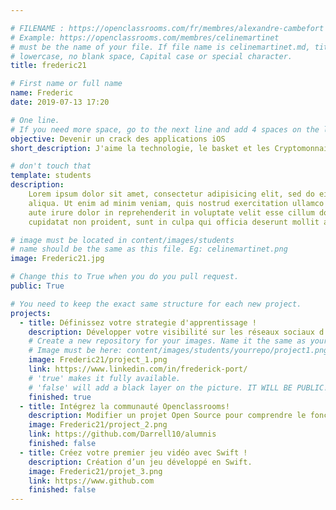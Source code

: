 ```yaml
---

# FILENAME : https://openclassrooms.com/fr/membres/alexandre-cambefort
# Example: https://openclassrooms.com/membres/celinemartinet
# must be the name of your file. If file name is celinemartinet.md, title is celinemartinet.
# lowercase, no blank space, Capital case or special character.
title: frederic21

# First name or full name
name: Frederic
date: 2019-07-13 17:20

# One line.
# If you need more space, go to the next line and add 4 spaces on the left, as in 'description'.
objective: Devenir un crack des applications iOS 
short_description: J'aime la technologie, le basket et les Cryptomonnaie !

# don't touch that
template: students
description: 
    Lorem ipsum dolor sit amet, consectetur adipisicing elit, sed do eiusmod tempor incididunt ut labore et dolore magna 
    aliqua. Ut enim ad minim veniam, quis nostrud exercitation ullamco laboris nisi ut aliquip ex ea commodo consequat. Duis 
    aute irure dolor in reprehenderit in voluptate velit esse cillum dolore eu fugiat nulla pariatur. Excepteur sint occaecat 
    cupidatat non proident, sunt in culpa qui officia deserunt mollit anim id est laborum.

# image must be located in content/images/students
# name should be the same as this file. Eg: celinemartinet.png
image: Frederic21.jpg

# Change this to True when you do you pull request.
public: True

# You need to keep the exact same structure for each new project.
projects:
  - title: Définissez votre strategie d'apprentissage !
    description: Développer votre visibilité sur les réseaux sociaux d'entreprise, créer et modifier son CV.
    # Create a new repository for your images. Name it the same as your nickname and profile picture.
    # Image must be here: content/images/students/yourrepo/project1.png
    image: Frederic21/project_1.png
    link: https://www.linkedin.com/in/frederick-port/
    # 'true' makes it fully available.
    # 'false' will add a black layer on the picture. IT WILL BE PUBLIC!
    finished: true
  - title: Intégrez la communauté Openclassrooms!
    description: Modifier un projet Open Source pour comprendre le fonctionnement de Git, de Github et des pull requests. 
    image: Frederic21/project_2.png
    link: https://github.com/Darrell10/alumnis
    finished: false
  - title: Créez votre premier jeu vidéo avec Swift !
    description: Création d’un jeu développé en Swift.
    image: Frederic21/projet_3.png
    link: https://www.github.com
    finished: false
---
```

